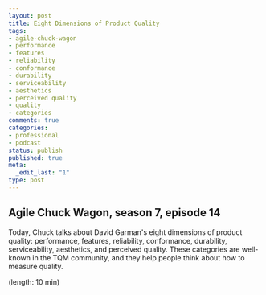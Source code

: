 ```yaml
---
layout: post
title: Eight Dimensions of Product Quality
tags:
- agile-chuck-wagon
- performance
- features
- reliability
- conformance
- durability
- serviceability
- aesthetics
- perceived quality
- quality
- categories
comments: true
categories:
- professional
- podcast
status: publish
published: true
meta:
  _edit_last: "1"
type: post
---
```


## Agile Chuck Wagon, season 7, episode 14

Today, Chuck talks about David Garman's eight dimensions of product quality: performance, features, reliability, conformance, durability, serviceability, aesthetics, and perceived quality. These categories are well-known in the TQM community, and they help people think about how to measure quality.

  (length: 10 min)

